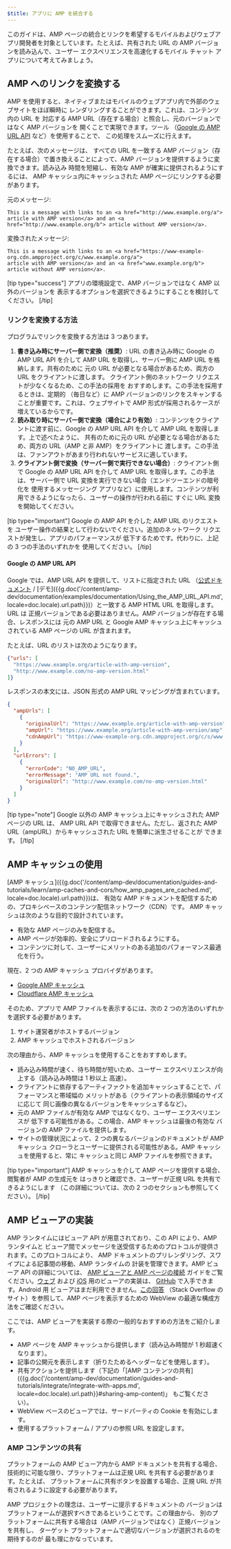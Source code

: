 ```yaml
---
$title: アプリに AMP を統合する
---
```


このガイドは、AMP ページの統合とリンクを希望するモバイルおよびウェブアプリ開発者を対象としています。たとえば、共有された URL の AMP バージョンを読み込んで、ユーザー エクスペリエンスを高速化するモバイル チャット アプリについて考えてみましょう。

## AMP へのリンクを変換する

AMP を使用すると、ネイティブまたはモバイルのウェブアプリ内で外部のウェブサイトをほぼ瞬時に
レンダリングすることができます。これは、コンテンツ内の URL を
対応する AMP URL（存在する場合）と照合し、元のバージョンではなく AMP バージョンを
開くことで実現できます。ツール
（[Google の AMP URL API](https://developers.google.com/amp/cache/use-amp-url) など）を使用することで、
この処理をスムーズに行えます。

たとえば、次のメッセージは、
すべての URL を一致する AMP バージョン（存在する場合）で置き換えることによって、AMP バージョンを提供するように変換できます。読み込み
時間を短縮し、有効な AMP が確実に提供されるようにするには、
AMP キャッシュ内にキャッシュされた AMP ページにリンクする必要があります。

元のメッセージ:

```text
This is a message with links to an <a href="http://www.example.org/a">
article with AMP version</a> and an <a href="http://www.example.org/b"> article without AMP version</a>.
```

変換されたメッセージ:

```text
This is a message with links to an <a href="https://www-example-org.cdn.ampproject.org/c/www.example.org/a">
article with AMP version</a> and an <a href="www.example.org/b"> article without AMP version</a>.
```

[tip type="success"]
アプリの環境設定で、AMP バージョンではなく AMP 以外のバージョンを
表示するオプションを選択できるようにすることを検討してください。
[/tip]

### リンクを変換する方法

プログラムでリンクを変換する方法は 3 つあります。

1. **書き込み時にサーバー側で変換（推奨）**: URL の書き込み時に Google の
    AMP URL API を介して AMP URL を取得し、サーバー側に AMP URL を格納します。共有のために
    元の URL が必要となる場合があるため、両方の URL をクライアントに渡します。
    クライアント側のネットワーク リクエストが少なくなるため、この手法の採用を
    おすすめします。この手法を採用するときは、定期的
    （毎日など）に AMP バージョンのリンクをスキャンすることが重要です。これは、ウェブサイトで AMP 形式が採用されるケースが
    増えているからです。
1. **読み取り時にサーバー側で変換（場合により有効）**: コンテンツをクライアントに渡す前に、Google の AMP
    URL API を介して AMP URL を取得します。上で述べたように、
    共有のために元の URL が必要となる場合があるため、両方の URL（AMP と非 AMP）をクライアントに
    渡します。この手法は、ファンアウトがあまり行われないサービスに適しています。
1. **クライアント側で変換（サーバー側で実行できない場合）**: クライアント側で
    Google の AMP URL API を介して AMP URL を取得します。この手法は、サーバー側で URL
    変換を実行できない場合（エンドツーエンドの暗号化を
    使用するメッセージング アプリなど）に使用します。コンテンツが利用できるようになったら、ユーザーの操作が行われる前に
    すぐに URL 変換を開始してください。

[tip type="important"]
Google の AMP API を介した AMP URL のリクエストを
ユーザー操作の結果として行わないでください。追加のネットワーク リクエストが発生し、アプリのパフォーマンスが
低下するためです。代わりに、上記の 3 つの手法のいずれかを
使用してください。
[/tip]

#### Google の AMP URL API

Google では、AMP URL API を提供して、リストに指定された URL
（[公式ドキュメント](https://developers.google.com/amp/cache/use-amp-url) /
[デモ]({{g.doc('/content/amp-dev/documentation/examples/documentation/Using_the_AMP_URL_API.md', locale=doc.locale).url.path}})）と一致する AMP HTML URL を取得します。URL は
正規バージョンである必要はありません。AMP バージョンが存在する場合、レスポンスには
元の AMP URL と Google AMP キャッシュ上にキャッシュされている AMP ページの
URL が含まれます。

たとえば、URL のリストは次のようになります。

```json
{"urls": [
  "https://www.example.org/article-with-amp-version",
  "http://www.example.com/no-amp-version.html"
]}
```

レスポンスの本文には、JSON 形式の AMP URL マッピングが含まれています。

```json
{
  "ampUrls": [
    {
      "originalUrl": "https://www.example.org/article-with-amp-version",
      "ampUrl": "https://www.example.org/article-with-amp-version/amp",
      "cdnAmpUrl": "https://www-example-org.cdn.ampproject.org/c/s/www.example.org/article-with-amp-version"
    }
  ],
  "urlErrors": [
    {
      "errorCode": "NO_AMP_URL",
      "errorMessage": "AMP URL not found.",
      "originalUrl": "http://www.example.com/no-amp-version.html"
    }
  ]
}
```

[tip type="note"]
Google 以外の AMP キャッシュ上にキャッシュされた AMP ページの URL は、
AMP URL API で取得できません。ただし、返された AMP URL（ampURL）からキャッシュされた URL を簡単に派生させることが
できます。
[/tip]

## AMP キャッシュの使用

[AMP キャッシュ]({{g.doc('/content/amp-dev/documentation/guides-and-tutorials/learn/amp-caches-and-cors/how_amp_pages_are_cached.md', locale=doc.locale).url.path}})は、
有効な AMP ドキュメントを配信するための、プロキシベースのコンテンツ配信ネットワーク（CDN）です。
AMP キャッシュは次のような目的で設計されています。

*   有効な AMP ページのみを配信する。
*   AMP ページが効率的、安全にプリロードされるようにする。
*   コンテンツに対して、ユーザーにメリットのある追加のパフォーマンス最適化を行う。

現在、2 つの AMP キャッシュ プロバイダがあります。

*   [Google AMP キャッシュ](https://developers.google.com/amp/cache/)
*   [Cloudflare AMP キャッシュ](https://amp.cloudflare.com/)

そのため、アプリで AMP ファイルを表示するには、次の 2 つの方法のいずれかを選択する必要があります。

1.  サイト運営者がホストするバージョン
1.  AMP キャッシュでホストされるバージョン

次の理由から、AMP キャッシュを使用することをおすすめします。

*   読み込み時間が速く、待ち時間が短いため、ユーザー エクスペリエンスが向上する（読み込み時間は 1 秒以上
    高速）。
*   クライアントに依存するアーティファクトを追加キャッシュすることで、パフォーマンスと帯域幅の
    メリットがある（クライアントの表示領域のサイズに応じて
    同じ画像の異なるバージョンをキャッシュするなど）。
*   元の AMP ファイルが有効な AMP ではなくなり、ユーザー エクスペリエンスが
    低下する可能性がある。この場合、AMP キャッシュは最後の有効な
    バージョンの AMP ファイルを提供します。
*   サイトの管理状況によって、2 つの異なるバージョンのドキュメントが
    AMP キャッシュ クローラとユーザーに提供される可能性がある。AMP キャッシュを使用すると、常に
    キャッシュと同じ AMP ファイルを参照できます。

[tip type="important"]
AMP キャッシュを介して AMP ページを提供する場合、閲覧者が AMP の生成元を
はっきりと確認でき、ユーザーが正規 URL を共有できるようにします
（この詳細については、次の 2 つのセクションも参照してください）。
[/tip]

## AMP ビューアの実装

AMP ランタイムにはビューア API が用意されており、この API により、AMP ランタイムと
ビューア間でメッセージを送受信するためのプロトコルが提供されます。このプロトコルにより、
AMP ドキュメントのプリレンダリング、スワイプによる記事間の移動、AMP ランタイムの
計装を管理できます。AMP ビューア API の詳細については、
[AMP ビューアと AMP ページの接続](https://github.com/ampproject/amphtml/blob/master/extensions/amp-viewer-integration/integrating-viewer-with-amp-doc-guide.md)
ガイドをご覧ください。[ウェブ](https://github.com/ampproject/amp-viewer/blob/master/mobile-web/README.md)
および [iOS](https://github.com/ampproject/amp-viewer/tree/master/ios) 用のビューアの実装は、
[GitHub](https://github.com/ampproject/amp-viewer) で入手できます。Android 用
ビューアはまだ利用できません。[この回答](https://stackoverflow.com/questions/44856759/does-we-need-to-change-anything-in-usual-webpage-loader-for-loading-an-amp-acce/44869038#44869038)
（Stack Overflow のサイト）を参照して、AMP ページを表示するための WebView の最適な構成方法をご確認ください。

ここでは、AMP ビューアを実装する際の一般的なおすすめの方法をご紹介します。

*   AMP ページを AMP キャッシュから提供します（読み込み時間が 1 秒超速くなります）。
*   記事の公開元を表示します（折りたためるヘッダーなどを使用します）。
*   共有アクションを提供します（下記の「[AMP コンテンツの共有]({{g.doc('/content/amp-dev/documentation/guides-and-tutorials/integrate/integrate-with-apps.md', locale=doc.locale).url.path}}#sharing-amp-content)」
    もご覧ください）。
*   WebView ベースのビューアでは、サードパーティの Cookie を有効にします。
*   使用するプラットフォーム / アプリの参照 URL を設定します。

### AMP コンテンツの共有

プラットフォームの AMP ビューア内から AMP ドキュメントを共有する場合、
技術的に可能な限り、プラットフォームは正規 URL を共有する必要があります。たとえば、
プラットフォームに共有ボタンを設置する場合、正規 URL が共有されるように設定する必要があります。

AMP プロジェクトの理念は、ユーザーに提示するドキュメントの
バージョンはプラットフォームが選択すべきであるということです。この理由から、
別のプラットフォームに共有する場合は（AMP バージョンではなく）正規バージョンを共有し、
ターゲット プラットフォームで適切なバージョンが選択されるのを期待するのが
最も理にかなっています。
